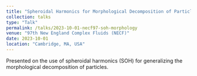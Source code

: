 ```yaml
---
title: "Spheroidal Harmonics for Morphological Decomposition of Particles"
collection: talks
type: "Talk"
permalink: /talks/2023-10-01-necf97-soh-morphology
venue: "97th New England Complex Fluids (NECF)"
date: 2023-10-01
location: "Cambridge, MA, USA"
---
```


Presented on the use of spheroidal harmonics (SOH) for generalizing the morphological decomposition of particles.
